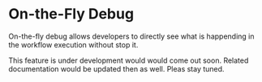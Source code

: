 # On-the-Fly Debug

On-the-fly debug allows developers to directly see what is happending in the workflow execution without stop it.

This feature is under development would would come out soon. Related documentation would be updated then as well. Pleas stay tuned.